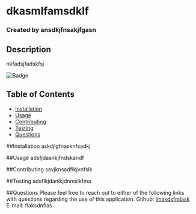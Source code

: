 # dkasmlfamsdklf
### Created by ansdkjfnsakjfgasn

## Description
nkfadsjfadskfsj

![Badge](https://img.shields.io/static/v1?label=License&message=MIT&color=<brightgreen>)

## Table of Contents
* [Installation](#installation)
* [Usage](#usage)
* [Contributing](#contributing)
* [Testing](#testing)
* [Questions](#questions)
    
<a name="installation"></a>
##Installation
askdjlgfnasknfsadkj
    
<a name="usage"></a>
##Usage
adsfjdasnkjfndskandf
    
<a name="contributing"></a>
##Contributing
savjknsadflkjvnfslk
    
<a name="testing"></a>
##Testing
adsflkjdanlkjdnmslkfma
    
<a name="questions"></a>
##Questions
Please feel free to reach out to either of the following links with questions regarding the use of this application.
Github: [lmakdsfmlask](http://github.com/lmakdsfmlask/)
E-mail: flaksdnflas